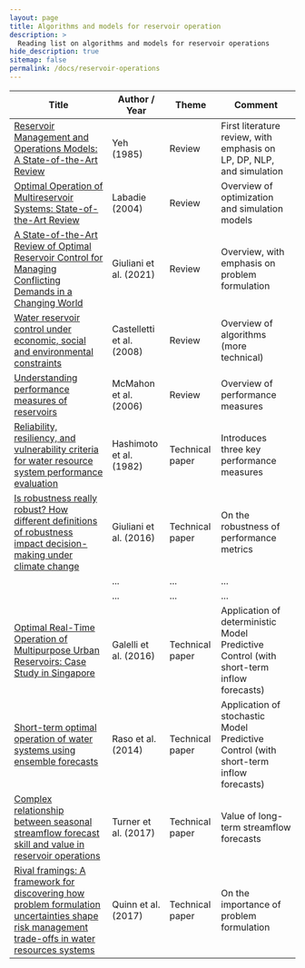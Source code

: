 ```yaml
---
layout: page
title: Algorithms and models for reservoir operation
description: >
  Reading list on algorithms and models for reservoir operations
hide_description: true
sitemap: false
permalink: /docs/reservoir-operations
---
```


| **Title** | **Author / Year** | **Theme** | **Comment** |
|-----------|-------------------|-----------|-------------|
| [Reservoir Management and Operations Models: A State-of-the-Art Review](https://agupubs.onlinelibrary.wiley.com/doi/abs/10.1029/wr021i012p01797) | Yeh (1985) | Review | First literature review, with emphasis on LP, DP, NLP, and simulation |
| [Optimal Operation of Multireservoir Systems: State-of-the-Art Review](https://ascelibrary.org/doi/abs/10.1061/(ASCE)0733-9496(2004)130:2(93)) | Labadie (2004) | Review | Overview of optimization and simulation models |
| [A State-of-the-Art Review of Optimal Reservoir Control for Managing Conflicting Demands in a Changing World](https://agupubs.onlinelibrary.wiley.com/doi/full/10.1029/2021WR029927) | Giuliani et al. (2021) | Review | Overview, with emphasis on problem formulation |
| [Water reservoir control under economic, social and environmental constraints](https://www.sciencedirect.com/science/article/pii/S0005109808001271?casa_token=WH_8oARnLxQAAAAA:RazhicAOjl8R9c7Zn5ktWDFPJ2m7ZKgNZWDUFvsuxKlnpK7oPZ0fXf4-VPsA8nA_0fWC0k7s) | Castelletti et al. (2008) | Review | Overview of algorithms (more technical) |
| [Understanding performance measures of reservoirs](https://www.sciencedirect.com/science/article/pii/S002216940500497X?casa_token=dZLuH4AfvUAAAAAA:3FZyE1b2U2oltw9i13eMLzjgbqPVZl0PBkaQFmuqw9HEsz5Ew1wg8ypEPCcs_Zo8d9kh0mYB) | McMahon et al. (2006) | Review | Overview of performance measures |
| [Reliability, resiliency, and vulnerability criteria for water resource system performance evaluation](https://agupubs.onlinelibrary.wiley.com/doi/abs/10.1029/WR018i001p00014?casa_token=z-jiEYQJFZYAAAAA:rntZpIz7edoQH14Oibi4EGMm8c4gsm2c79HLK2KsGel4Hph0nrRBesuBvLukogq6zkQgi_horz9w) | Hashimoto et al. (1982) | Technical paper | Introduces three key performance measures |
| [Is robustness really robust? How different definitions of robustness impact decision-making under climate change](https://link.springer.com/article/10.1007/s10584-015-1586-9) | Giuliani et al. (2016) | Technical paper | On the robustness of performance metrics |
| []() | ... | ... | ... |
| []() | ... | ... | ... |
| [Optimal Real-Time Operation of Multipurpose Urban Reservoirs: Case Study in Singapore](https://ascelibrary.org/doi/full/10.1061/%28ASCE%29WR.1943-5452.0000342?casa_token=sbRwYor76TgAAAAA%3A00HqYqSPi_HkI9TxXUMLeEEodhMELhGS36R8351YQSZX48qNdJ787Rwg-NAJ2OFt-o7RMAfM) | Galelli et al. (2016) | Technical paper | Application of deterministic Model Predictive Control (with short-term inflow forecasts) |
| [Short-term optimal operation of water systems using ensemble forecasts](https://www.sciencedirect.com/science/article/abs/pii/S0309170814001262) | Raso et al. (2014) | Technical paper | Application of stochastic Model Predictive Control (with short-term inflow forecasts) |
| [Complex relationship between seasonal streamflow forecast skill and value in reservoir operations](https://hess.copernicus.org/articles/21/4841/2017/) | Turner et al. (2017) | Technical paper | Value of long-term streamflow forecasts |
| [Rival framings: A framework for discovering how problem formulation uncertainties shape risk management trade-offs in water resources systems](https://agupubs.onlinelibrary.wiley.com/doi/full/10.1002/2017WR020524) | Quinn et al. (2017) | Technical paper | On the importance of problem formulation |




			
